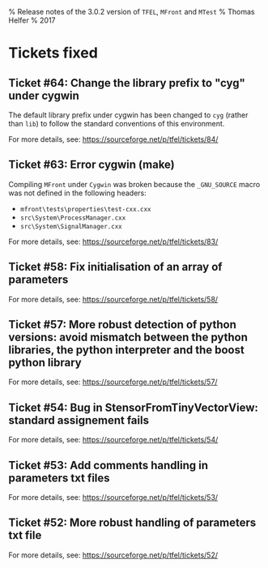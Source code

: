 % Release notes of the 3.0.2 version of `TFEL`, `MFront` and `MTest`
% Thomas Helfer
% 2017

# Tickets fixed

## Ticket #64: Change the library prefix to "cyg" under cygwin

The default library prefix under cygwin has been changed to `cyg`
(rather than `lib`) to follow the standard conventions of this
environment.

For more details, see: <https://sourceforge.net/p/tfel/tickets/84/>

## Ticket #63: Error cygwin (make)

Compiling `MFront` under `Cygwin` was broken because the `_GNU_SOURCE`
macro was not defined in the following headers:

- `mfront\tests\properties\test-cxx.cxx`
- `src\System\ProcessManager.cxx`
- `src\System\SignalManager.cxx`

For more details, see: <https://sourceforge.net/p/tfel/tickets/83/>

## Ticket #58: Fix initialisation of an array of parameters

For more details, see: <https://sourceforge.net/p/tfel/tickets/58/>

## Ticket #57: More robust detection of python versions: avoid mismatch between the python libraries, the python interpreter and the boost python library

For more details, see: <https://sourceforge.net/p/tfel/tickets/57/>

## Ticket #54: Bug in StensorFromTinyVectorView: standard assignement fails

For more details, see: <https://sourceforge.net/p/tfel/tickets/54/>

## Ticket #53: Add comments handling in parameters txt files

For more details, see: <https://sourceforge.net/p/tfel/tickets/53/>

## Ticket #52: More robust handling of parameters txt file

For more details, see: <https://sourceforge.net/p/tfel/tickets/52/>

<!-- Local IspellDict: english -->
